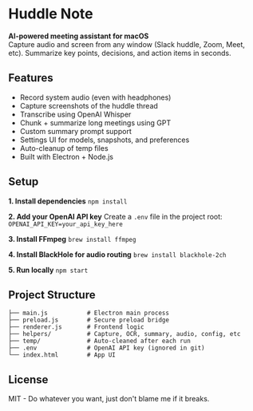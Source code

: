 # Huddle Note

**AI-powered meeting assistant for macOS**  
Capture audio and screen from any window (Slack huddle, Zoom, Meet, etc). Summarize key points, decisions, and action items in seconds.

## Features

- Record system audio (even with headphones)
- Capture screenshots of the huddle thread
- Transcribe using OpenAI Whisper
- Chunk + summarize long meetings using GPT
- Custom summary prompt support
- Settings UI for models, snapshots, and preferences
- Auto-cleanup of temp files
- Built with Electron + Node.js

## Setup

**1. Install dependencies** `npm install`

**2. Add your OpenAI API key** Create a `.env` file in the project root: `OPENAI_API_KEY=your_api_key_here`

**3. Install FFmpeg** `brew install ffmpeg`

**4. Install BlackHole for audio routing** `brew install blackhole-2ch`

**5. Run locally** `npm start`

## Project Structure

```
├── main.js           # Electron main process
├── preload.js        # Secure preload bridge
├── renderer.js       # Frontend logic
├── helpers/          # Capture, OCR, summary, audio, config, etc
├── temp/             # Auto-cleaned after each run
├── .env              # OpenAI API key (ignored in git)
└── index.html        # App UI
```
## License
MIT - Do whatever you want, just don't blame me if it breaks.

